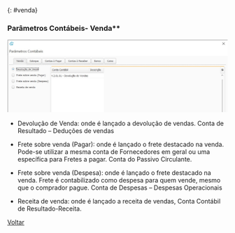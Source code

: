 

{: #venda}

### Parâmetros Contábeis- Venda**

![](images/contabilidade_parametro_contabil_venda.jpg)

- Devolução de Venda: onde é lançado a devolução de vendas. Conta de Resultado – Deduções de vendas

  

- Frete sobre venda (Pagar): onde é lançado o frete destacado na venda. Pode-se utilizar  a mesma conta de Fornecedores em geral ou uma específica para Fretes a pagar. Conta do Passivo Circulante.

  

- Frete sobre venda (Despesa): onde é lançado o frete destacado na venda. Frete é contabilizado como despesa para quem vende, mesmo que o comprador pague. Conta de Despesas – Despesas Operacionais

  

- Receita de venda: onde é lançado a receita de vendas, Conta Contábil de Resultado-Receita.





[Voltar](contabilidade.md#parametroscontabeis)



